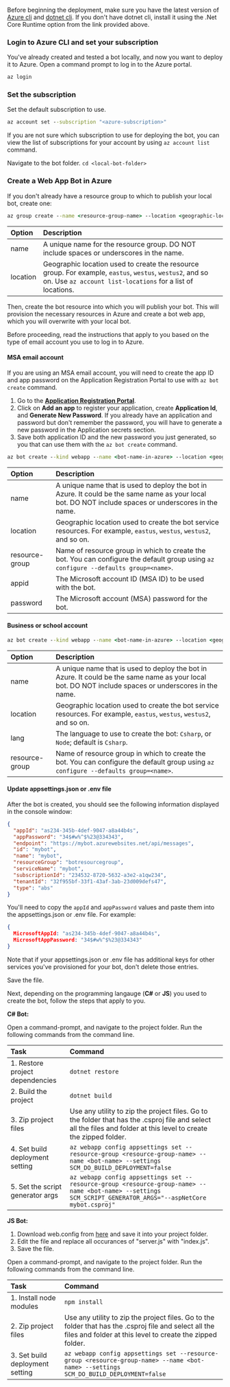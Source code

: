Before beginning the deployment, make sure you have the latest version of [Azure cli](/cli/azure/install-azure-cli) and [dotnet cli](https://dotnet.microsoft.com/download). If you don't have dotnet cli, install it using the .Net Core Runtime option from the link provided above. 

### Login to Azure CLI and set your subscription
You've already created and tested a bot locally, and now you want to deploy it to Azure. Open a command prompt to log in to the Azure portal.

```cmd
az login
```
### Set the subscription

Set the default subscription to use.

```cmd
az account set --subscription "<azure-subscription>"
```

If you are not sure which subscription to use for deploying the bot, you can view the list of subscriptions for your account by using `az account list` command.

Navigate to the bot folder.
`cd <local-bot-folder>`

### Create a Web App Bot in Azure 

If you don't already have a resource group to which to publish your local bot, create one:

```cmd
az group create --name <resource-group-name> --location <geographic-location> --verbose
```

| Option     | Description |
|:-----------|:---|
| name     | A unique name for the resource group. DO NOT include spaces or underscores in the name. |
| location | Geographic location used to create the resource group. For example, `eastus`, `westus`, `westus2`, and so on. Use `az account list-locations` for a list of locations. |

Then, create the bot resource into which you will publish your bot. This will provision the necessary resources in Azure and create a bot web app, which you will overwrite with your local bot. 

Before proceeding, read the instructions that apply to you based on the type of email account you use to log in to Azure.

#### MSA email account
If you are using an MSA email account, you will need to create the app ID and app password on the Application Registration Portal to use with `az bot create` command.
1. Go to the [**Application Registration Portal**](https://portal.azure.com/#blade/Microsoft_AAD_RegisteredApps/ApplicationsListBlade).
1. Click on **Add an app** to register your application, create **Application Id**, and **Generate New Password**. If you already have an application and password but don't remember the password, you will have to generate a new password in the Application secrets section.
1. Save both application ID and the new password you just generated, so you that can use them with the `az bot create` command.  

```cmd
az bot create --kind webapp --name <bot-name-in-azure> --location <geographic-location> --version v4 --lang <language> --verbose --resource-group <resource-group-name> --appid "<application-id>" --password "<application-password>" --verbose
```

| Option | Description |
|:---|:---|
| name | A unique name that is used to deploy the bot in Azure. It could be the same name as your local bot. DO NOT include spaces or underscores in the name. |
| location | Geographic location used to create the bot service resources. For example, `eastus`, `westus`, `westus2`, and so on. |
| resource-group | Name of resource group in which to create the bot. You can configure the default group using `az configure --defaults group=<name>`. |
| appid | The Microsoft account ID (MSA ID) to be used with the bot. |
| password | The Microsoft account (MSA) password for the bot. |

#### Business or school account

```cmd
az bot create --kind webapp --name <bot-name-in-azure> --location <geographic-location> --version v4 --lang <language> --verbose --resource-group <resource-group-name>
```
| Option | Description |
|:---|:---|
| name | A unique name that is used to deploy the bot in Azure. It could be the same name as your local bot. DO NOT include spaces or underscores in the name. |
| location | Geographic location used to create the bot service resources. For example, `eastus`, `westus`, `westus2`, and so on. |
| lang | The language to use to create the bot: `Csharp`, or `Node`; default is `Csharp`. |
| resource-group | Name of resource group in which to create the bot. You can configure the default group using `az configure --defaults group=<name>`. |

#### Update appsettings.json or .env file
After the bot is created, you should see the following information displayed in the console window: 

```JSON
{
  "appId": "as234-345b-4def-9047-a8a44b4s",
  "appPassword": "34$#w%^$%23@334343",
  "endpoint": "https://mybot.azurewebsites.net/api/messages",
  "id": "mybot",
  "name": "mybot",
  "resourceGroup": "botresourcegroup",
  "serviceName": "mybot",
  "subscriptionId": "234532-8720-5632-a3e2-a1qw234",
  "tenantId": "32f955bf-33f1-43af-3ab-23d009defs47",
  "type": "abs"
}
```

You'll need to copy the `appId` and `appPassword` values and paste them into the appsettings.json or .env file. For example:

```JSON
{
  MicrosoftAppId: "as234-345b-4def-9047-a8a44b4s",
  MicrosoftAppPassword: "34$#w%^$%23@334343"
}
```
Note that if your appsettings.json or .env file has additional keys for other services you've provisioned for your bot, don't delete those entries.

Save the file.

Next, depending on the programming langauge (**C#** or **JS**) you used to create the bot, follow the steps that apply to you.

**C# Bot:** 

Open a command-prompt, and navigate to the project folder. Run the following commands from the command line.

| Task | Command |
|:-----|:--------|
| 1. Restore project dependencies | `dotnet restore`|
| 2. Build the project     | `dotnet build` |
| 3. Zip project files | Use any utility to zip the project files. Go to the folder that has the .csproj file and select all the files and folder at this level to create the zipped folder. |
| 4. Set build deployment setting | `az webapp config appsettings set --resource-group <resource-group-name> --name <bot-name> --settings SCM_DO_BUILD_DEPLOYMENT=false`|
| 5. Set the script generator args | `az webapp config appsettings set --resource-group <resource-group-name> --name <bot-name> --settings SCM_SCRIPT_GENERATOR_ARGS="--aspNetCore mybot.csproj"`|

**JS Bot:**
1. Download web.config from [here](https://github.com/projectkudu/kudu/wiki/Using-a-custom-web.config-for-Node-apps) and save it into your project folder. 
1. Edit the file and replace all occurances of "server.js" with "index.js". 
1. Save the file.

Open a command-prompt, and navigate to the project folder. Run the following commands from the command line.

| Task | Command |
|:-----|:--------|
| 1. Install node modules | `npm install` |
| 2. Zip project files | Use any utility to zip the project files. Go to the folder that has the .csproj file and select all the files and folder at this level to create the zipped folder. |
| 3. Set build deployment setting | `az webapp config appsettings set --resource-group <resource-group-name> --name <bot-name> --settings SCM_DO_BUILD_DEPLOYMENT=false`|
